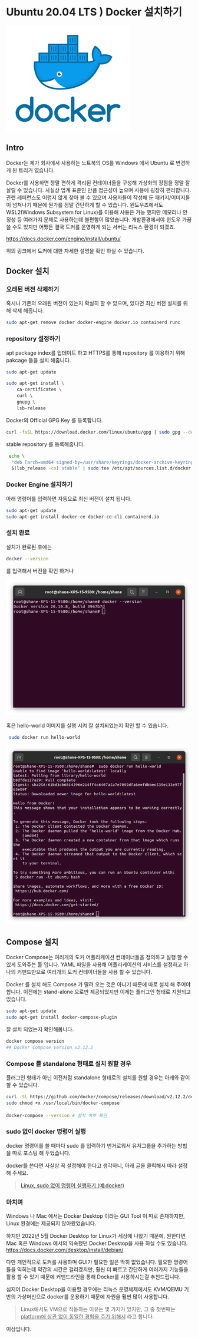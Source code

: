 # Ubuntu 20.04 LTS ) Docker 설치하기 

![Empowering App Development for Developers | Docker](https://raw.githubusercontent.com/Shane-Park/mdblog/main/OS/linux/ubuntu/docker.assets/docker_facebook_share.png)

## Intro

Docker는 제가 회사에서 사용하는 노트북의 OS를 Windows 에서 Ubuntu 로 변경하게 된 트리거 였습니다.

Docker를 사용하면 정말 편하게 격리된 컨테이너들을 구성해 가상화의 장점을 정말 잘 살릴 수 있습니다. 사실상 업계 표준인 만큼 접근성이 높으며 사용에 굉장히 편리합니다. 관련 레퍼런스도 어렵지 않게 찾아 볼 수 있으며 사용자들이 작성해 둔 패키지/이미지들이 넘쳐나기 때문에 뭔가를 정말 간단하게 할 수 있습니다. 윈도우즈에서도 WSL2(Windows Subsystem for Linux)를 이용해 사용은 가능 했지만 메모리나 안정성 등 여러가지 문제로 사용하는데 불편함이 많았습니다. 개발환경에서야 윈도우 가끔 쓸 수도 있지만 어쨌든 결국 도커를 운영하게 되는 서버는 리눅스 환경이 되겠죠.

https://docs.docker.com/engine/install/ubuntu/

위의 링크에서 도커에 대한 자세한 설명을 확인 하실 수 있습니다.

## Docker 설치

### 오래된 버전 삭제하기

혹시나 기존의 오래된 버전이 있는지 확실히 할 수 있으며, 있다면 최신 버전 설치를 위해 삭제 해줍니다.

```bash
sudo apt-get remove docker docker-engine docker.io containerd runc
```

### repository 설정하기

apt package index를 업데이트 하고 HTTPS를 통해 repository 를 이용하기 위해 pakcage 들을 설치 해줍니다.

```bash
sudo apt-get update
```

```bash
sudo apt-get install \
    ca-certificates \
    curl \
    gnupg \
    lsb-release
```

Docker의 Official GPG Key 를 등록합니다.

```bash
curl -fsSL https://download.docker.com/linux/ubuntu/gpg | sudo gpg --dearmor -o /usr/share/keyrings/docker-archive-keyring.gpg
```

stable repository 를 등록해줍니다.

```bash
 echo \
  "deb [arch=amd64 signed-by=/usr/share/keyrings/docker-archive-keyring.gpg] https://download.docker.com/linux/ubuntu \
  $(lsb_release -cs) stable" | sudo tee /etc/apt/sources.list.d/docker.list > /dev/null
```

### Docker Engine 설치하기

아래 명령어를 입력하면 자동으로 최신 버전이 설치 됩니다.

```bash
sudo apt-get update
sudo apt-get install docker-ce docker-ce-cli containerd.io
```

### 설치 완료

설치가 완료된 후에는

```bash
docker --version
```

를 입력해서 버전을 확인 하거나

![image-20210919181521058](https://raw.githubusercontent.com/Shane-Park/mdblog/main/OS/linux/ubuntu/docker.assets/image-20210919181521058.png)

 혹은 hello-world 이미지를 실행 시켜 잘 설치되었는지 확인 할 수 있습니다.

```bash
 sudo docker run hello-world
```

![image-20210919181654082](https://raw.githubusercontent.com/Shane-Park/mdblog/main/OS/linux/ubuntu/docker.assets/image-20210919181654082.png)

## Compose 설치

Docker Compose는 여러개의 도커 어플리케이션 컨테이너들을 정의하고 실행 할 수 있게 도와주는 툴 입니다. YAML 파일을 사용해 어플리케이션의 서비스를 설정하고 하나의 커맨드만으로 여러개의 도커 컨테이너들을 사용 할 수 있습니다.

Docker 를 설치 해도 Compose 가 딸려 오는 것은 아니기 때문에 따로 설치 해 주어야 합니다. 이전에는 stand-alone 으로만 제공되었지만 이제는 플러그인 형태로 지원되고 있습니다.

```bash
sudo apt-get update
sudo apt-get install docker-compose-plugin
```

잘 설치 되었는지 확인해봅니다.

```bash
docker compose version
## Docker Compose version v2.12.2
```

### Compose 를 standalone 형태로 설치 원할 경우

플러그인 형태가 아닌 이전처럼 standalone 형태로의 설치를 원할 경우는 아래와 같이 할 수 있습니다.

```bash
curl -SL https://github.com/docker/compose/releases/download/v2.12.2/docker-compose-linux-x86_64 -o /usr/local/bin/docker-compose
sudo chmod +x /usr/local/bin/docker-compose

docker-compose --version # 설치 여부 확인
```

### sudo 없이 docker 명령어 실행

docker 명령어를 쓸 때마다 sudo 를 입력하기 번거로워서 유저그룹을 추가하는 방법을 따로 포스팅 해 두었습니다.

docker를 쓴다면 사실상 꼭 설정해야 한다고 생각하니, 아래 글을 클릭해서 따라 설정 해 주세요.

> [Linux, sudo 없이 명령어 실행하기 (예:docker)](https://shanepark.tistory.com/250)

### 마치며

Windows 나 Mac 에서는 Docker Desktop 이라는 GUI Tool 이 따로 존재하지만, Linux 환경에는 제공되지 않아왔었습니다.

하지만 2022년 5월 Docker Desktop for Linux가 세상에 나왔기 때문에,  원한다면 Mac 혹은 Windows 에서의 익숙했던 Docker Desktop을 사용 하실 수도 있습니다. https://docs.docker.com/desktop/install/debian/

다만 개인적으로 도커를 사용하며 GUI가 필요한 일은 딱히 없었습니다. 필요한 명령어들을 익히는데 약간의 시간은 걸리겠지만, 훨씬 더 빠르고 간단하게 여러가지 기능들을 활용 할 수 있기 때문에 커맨드라인을 통해 Docker를 사용하시는걸 추천드립니다.

심지어 Docker Desktop을 이용할 경우에는 리눅스 운영체제에서도 KVM/QEMU 기반의 가상머신으로 docker를 운용하기 때문에 자원을 훨씬 많이 사용합니다. 

> Linux에서도 VM으로 작동하는 이유는 몇 가지가 있지만, 그 중 첫번째는 <u>platform에 상관 없이 동일한 경험을 주기 위해서</u> 라고 합니다.

이상입니다.
